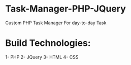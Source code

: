 # Task-Manager-PHP-JQuery

Custom PHP Task Manager For day-to-day Task

# Build Technologies:

1- PHP
2- JQuery
3- HTML
4- CSS
